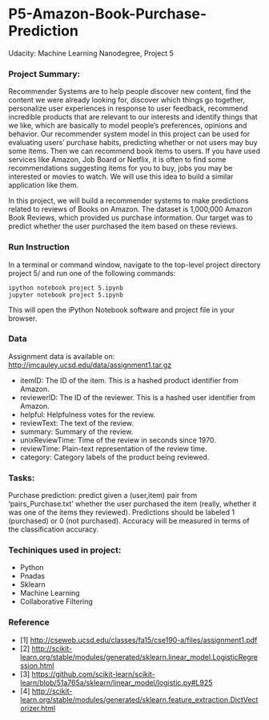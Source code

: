 # P5-Amazon-Book-Purchase-Prediction
Udacity: Machine Learning Nanodegree, Project 5

### Project Summary:
Recommender Systems are to help people discover new content, find the content we were already looking for, discover which things go together, personalize user experiences in response to user feedback, recommend incredible products that are relevant to our interests and identify things that we like, which are basically to model people’s preferences, opinions and behavior. Our recommender system model in this project can be used for evaluating users’ purchase habits, predicting whether or not users may buy some items. Then we can recommend book items to users. If you have used services like Amazon, Job Board or Netflix, it is often to find some recommendations suggesting items for you to buy, jobs you may be interested or movies to watch. We will use this idea to build a similar application like them.

In this project, we will build a recommender systems to make predictions related to reviews of Books on Amazon. The dataset is 1,000,000 Amazon Book Reviews, which provided us purchase information. Our target was to predict whether the user purchased the item based on these reviews.

### Run Instruction
In a terminal or command window, navigate to the top-level project directory project 5/ and run one of the following commands:
```
ipython notebook project 5.ipynb 
jupyter notebook project 5.ipynb
```

This will open the iPython Notebook software and project file in your browser.

### Data
Assignment data is available on:
http://jmcauley.ucsd.edu/data/assignment1.tar.gz
- itemID: The ID of the item. This is a hashed product identifier from Amazon.
- reviewerID: The ID of the reviewer. This is a hashed user identifier from Amazon.
- helpful: Helpfulness votes for the review. 
- reviewText: The text of the review.
- summary: Summary of the review.
- unixReviewTime: Time of the review in seconds since 1970.
- reviewTime: Plain-text representation of the review time.
- category: Category labels of the product being reviewed.

### Tasks:
Purchase prediction: predict given a (user,item) pair from ‘pairs_Purchase.txt’ whether the user purchased the item (really, whether it was one of the items they reviewed). Predictions should be labeled 1 (purchased) or 0 (not purchased). Accuracy will be measured in terms of the classification accuracy.

### Techiniques used in project:
- Python
- Pnadas
- Sklearn
- Machine Learning
- Collaborative Filtering

### Reference
- [1] http://cseweb.ucsd.edu/classes/fa15/cse190-a/files/assignment1.pdf
- [2] http://scikit-learn.org/stable/modules/generated/sklearn.linear_model.LogisticRegression.html
- [3] https://github.com/scikit-learn/scikit-learn/blob/51a765a/sklearn/linear_model/logistic.py#L925
- [4] http://scikit-learn.org/stable/modules/generated/sklearn.feature_extraction.DictVectorizer.html
